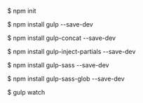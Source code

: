 $ npm init


$ npm install gulp --save-dev

$ npm install gulp-concat --save-dev

$ npm install gulp-inject-partials --save-dev

$ npm install gulp-sass --save-dev

$ npm install gulp-sass-glob --save-dev


$ gulp watch
